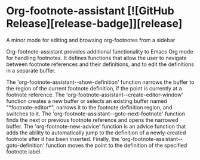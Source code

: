 # Org-footnote-assistant [![GitHub Release][release-badge]][release] 
A minor mode for editing and browsing org-footnotes from a sidebar


Org-footnote-assistant provides additional functionality to Emacs Org mode for
handling footnotes. It defines functions that allow the user to navigate between
footnote references and their definitions, and to edit the definitions in a
separate buffer.

The 'org-footnote-assistant--show-definition' function narrows the buffer to the
region of the current footnote definition, if the point is currently at a
footnote reference. The 'org-footnote-assistant--create-editor-window' function
creates a new buffer or selects an existing buffer named "\*footnote-editor\*",
narrows it to the footnote definition region, and switches to it. The
'org-footnote-assistant--goto-next-footnote' function finds the next or previous
footnote reference and opens the narrowed buffer. The 'org-footnote-new-advice'
function is an advice function that adds the ability to automatically jump to
the definition of a newly-created footnote after it has been inserted. Finally,
the 'org-footnote-assistant--goto-definition' function moves the point to the
definition of the specified footnote label.
